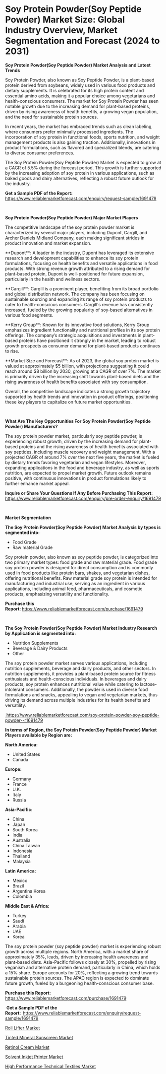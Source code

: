 <p><h1>Soy Protein Powder(Soy Peptide Powder) Market Size: Global Industry Overview, Market Segmentation and Forecast (2024 to 2031)</h1></p><p><strong>Soy Protein Powder(Soy Peptide Powder) Market Analysis and Latest Trends</strong></p>
<p><p>Soy Protein Powder, also known as Soy Peptide Powder, is a plant-based protein derived from soybeans, widely used in various food products and dietary supplements. It is celebrated for its high protein content and essential amino acids, making it a popular choice among vegetarians and health-conscious consumers. The market for Soy Protein Powder has seen notable growth due to the increasing demand for plant-based proteins, driven by rising awareness of health benefits, a growing vegan population, and the need for sustainable protein sources.</p><p>In recent years, the market has embraced trends such as clean labeling, where consumers prefer minimally processed ingredients. The incorporation of soy protein in functional foods, sports nutrition, and weight management products is also gaining traction. Additionally, innovations in product formulations, such as flavored and specialized blends, are catering to diverse consumer preferences.</p><p>The Soy Protein Powder(Soy Peptide Powder) Market is expected to grow at a CAGR of 5.5% during the forecast period. This growth is further supported by the increasing adoption of soy protein in various applications, such as baked goods and dairy alternatives, reflecting a robust future outlook for the industry.</p></p>
<p><strong>Get a Sample PDF of the Report:&nbsp;</strong> <a href="https://www.reliablemarketforecast.com/enquiry/request-sample/1691479?utm_campaign=1129&utm_medium=2&utm_source=Github&utm_content=ia&utm_term=18102024&utm_id=soy-protein-powdersoy-peptide-powder">https://www.reliablemarketforecast.com/enquiry/request-sample/1691479</a></p>
<p>&nbsp;</p>
<p><strong>Soy Protein Powder(Soy Peptide Powder) Major Market Players</strong></p>
<p><p>The competitive landscape of the soy protein powder market is characterized by several major players, including Dupont, Cargill, and Archer Daniels Midland Company, each making significant strides in product innovation and market expansion.</p><p>**Dupont**: A leader in the industry, Dupont has leveraged its extensive research and development capabilities to enhance its soy protein formulations, focusing on health benefits and versatile applications in food products. With strong revenue growth attributed to a rising demand for plant-based protein, Dupont is well-positioned for future expansion, particularly in the health and wellness sectors.</p><p>**Cargill**: Cargill is a prominent player, benefiting from its broad portfolio and global distribution network. The company has been focusing on sustainable sourcing and expanding its range of soy protein products to cater to health-conscious consumers. Cargill's revenue has consistently increased, fueled by the growing popularity of soy-based alternatives in various food segments.</p><p>**Kerry Group**: Known for its innovative food solutions, Kerry Group emphasizes ingredient functionality and nutritional profiles in its soy protein offerings. The company’s strategic acquisitions and investments in plant-based proteins have positioned it strongly in the market, leading to robust growth prospects as consumer demand for plant-based products continues to rise.</p><p>**Market Size and Forecast**: As of 2023, the global soy protein market is valued at approximately $5 billion, with projections suggesting it could reach around $8 billion by 2030, growing at a CAGR of over 7%. The market is primarily driven by the increasing shift towards plant-based diets and the rising awareness of health benefits associated with soy consumption.</p><p>Overall, the competitive landscape indicates a strong growth trajectory supported by health trends and innovation in product offerings, positioning these key players to capitalize on future market opportunities.</p></p>
<p>&nbsp;</p>
<p><strong>What Are The Key Opportunities For Soy Protein Powder(Soy Peptide Powder) Manufacturers?</strong></p>
<p><p>The soy protein powder market, particularly soy peptide powder, is experiencing robust growth, driven by the increasing demand for plant-based proteins and the rising awareness of health benefits associated with soy peptides, including muscle recovery and weight management. With a projected CAGR of around 7% over the next five years, the market is fueled by dietary trends favoring vegetarian and vegan lifestyles. Moreover, expanding applications in the food and beverage industry, as well as sports nutrition, are expected to propel market growth. Future outlook remains positive, with continuous innovations in product formulations likely to further enhance market appeal.</p></p>
<p><strong>Inquire or Share Your Questions If Any Before Purchasing This Report:</strong> <a href="https://www.reliablemarketforecast.com/enquiry/pre-order-enquiry/1691479?utm_campaign=1129&utm_medium=2&utm_source=Github&utm_content=ia&utm_term=18102024&utm_id=soy-protein-powdersoy-peptide-powder">https://www.reliablemarketforecast.com/enquiry/pre-order-enquiry/1691479</a></p>
<p>&nbsp;</p>
<p><strong>Market Segmentation</strong></p>
<p><strong>The Soy Protein Powder(Soy Peptide Powder) Market Analysis by types is segmented into:</strong></p>
<p><ul><li>Food Grade</li><li>Raw material Grade</li></ul></p>
<p><p>Soy protein powder, also known as soy peptide powder, is categorized into two primary market types: food grade and raw material grade. Food grade soy protein powder is designed for direct consumption and is commonly used in food products like protein bars, shakes, and vegetarian dishes, offering nutritional benefits. Raw material grade soy protein is intended for manufacturing and industrial use, serving as an ingredient in various applications, including animal feed, pharmaceuticals, and cosmetic products, emphasizing versatility and functionality.</p></p>
<p><strong>Purchase this Report:&nbsp;</strong><a href="https://www.reliablemarketforecast.com/purchase/1691479?utm_campaign=1129&utm_medium=2&utm_source=Github&utm_content=ia&utm_term=18102024&utm_id=soy-protein-powdersoy-peptide-powder">https://www.reliablemarketforecast.com/purchase/1691479</a></p>
<p>&nbsp;</p>
<p><strong>The Soy Protein Powder(Soy Peptide Powder) Market Industry Research by Application is segmented into:</strong></p>
<p><ul><li>Nutrition Supplements</li><li>Beverage & Dairy Products</li><li>Other</li></ul></p>
<p><p>The soy protein powder market serves various applications, including nutrition supplements, beverage and dairy products, and other sectors. In nutrition supplements, it provides a plant-based protein source for fitness enthusiasts and health-conscious individuals. In beverages and dairy products, soy protein enhances nutritional value while catering to lactose-intolerant consumers. Additionally, the powder is used in diverse food formulations and snacks, appealing to vegan and vegetarian markets, thus driving its demand across multiple industries for its health benefits and versatility.</p></p>
<p><a href="https://www.reliablemarketforecast.com/soy-protein-powder-soy-peptide-powder--r1691479?utm_campaign=1129&utm_medium=2&utm_source=Github&utm_content=ia&utm_term=18102024&utm_id=soy-protein-powdersoy-peptide-powder">&nbsp;https://www.reliablemarketforecast.com/soy-protein-powder-soy-peptide-powder--r1691479</a></p>
<p><strong>In terms of Region, the Soy Protein Powder(Soy Peptide Powder) Market Players available by Region are:</strong></p>
<p>
    <p> <strong> North America: </strong>
        <ul>
            <li>United States</li>
            <li>Canada</li>
        </ul>
        </p> 
    <p> <strong> Europe: </strong>
        <ul>
            <li>Germany</li>
            <li>France</li>
            <li>U.K.</li>
            <li>Italy</li>
            <li>Russia</li>
        </ul>
        </p> 
    <p> <strong> Asia-Pacific: </strong>
        <ul>
            <li>China</li>
            <li>Japan</li>
            <li>South Korea</li>
            <li>India</li>
            <li>Australia</li>
            <li>China Taiwan</li>
            <li>Indonesia</li>
            <li>Thailand</li>
            <li>Malaysia</li>
        </ul>
        </p> 
    <p> <strong> Latin America: </strong>
        <ul>
            <li>Mexico</li>
            <li>Brazil</li>
            <li>Argentina Korea</li>
            <li>Colombia</li>
        </ul>
        </p> 
    <p> <strong> Middle East & Africa: </strong>
        <ul>
            <li>Turkey</li>
            <li>Saudi</li>
            <li>Arabia</li>
            <li>UAE</li>
            <li>Korea</li>
        </ul>
    </p>
    </p>
<p><p>The soy protein powder (soy peptide powder) market is experiencing robust growth across multiple regions. North America, with a market share of approximately 35%, leads, driven by increasing health awareness and plant-based diets. Asia-Pacific follows closely at 30%, propelled by rising veganism and alternative protein demand, particularly in China, which holds a 15% share. Europe accounts for 20%, reflecting a growing trend towards sustainable protein sources. The APAC region is expected to dominate future growth, fueled by a burgeoning health-conscious consumer base.</p></p>
<p><strong>Purchase this Report: </strong><a href="https://www.reliablemarketforecast.com/purchase/1691479?utm_campaign=1129&utm_medium=2&utm_source=Github&utm_content=ia&utm_term=18102024&utm_id=soy-protein-powdersoy-peptide-powder">https://www.reliablemarketforecast.com/purchase/1691479</a></p>
<p>&nbsp;<strong>Get a Sample PDF of the Report:&nbsp;&nbsp;</strong><a href="https://www.reliablemarketforecast.com/enquiry/request-sample/1691479?utm_campaign=1129&utm_medium=2&utm_source=Github&utm_content=ia&utm_term=18102024&utm_id=soy-protein-powdersoy-peptide-powder">https://www.reliablemarketforecast.com/enquiry/request-sample/1691479</a></p>
<p><strong></strong></p>
<p><p><a href="https://issuu.com/reportprime-2/docs/roll-lifter-market-size-2030.pptx_a647bee8d8a4cf?utm_campaign=1129&utm_medium=2&utm_source=Github&utm_content=ia&utm_term=18102024&utm_id=soy-protein-powdersoy-peptide-powder">Roll Lifter Market</a></p><p><a href="https://www.linkedin.com/pulse/market-insights-global-tinted-mineral-sunscreen-forecast-innovation-32s9e?utm_campaign=1129&utm_medium=2&utm_source=Github&utm_content=ia&utm_term=18102024&utm_id=soy-protein-powdersoy-peptide-powder">Tinted Mineral Sunscreen Market</a></p><p><a href="https://www.linkedin.com/pulse/retinol-cream-market-maturity-analysis-regional-disparities-vek9e?utm_campaign=1129&utm_medium=2&utm_source=Github&utm_content=ia&utm_term=18102024&utm_id=soy-protein-powdersoy-peptide-powder">Retinol Cream Market</a></p><p><a href="https://issuu.com/reportprime-2/docs/solvent-inkjet-printer-market-size-_dde53ba810b60f?utm_campaign=1129&utm_medium=2&utm_source=Github&utm_content=ia&utm_term=18102024&utm_id=soy-protein-powdersoy-peptide-powder">Solvent Inkjet Printer Market</a></p><p><a href="https://github.com/loanv6asmitty/Market-Research-Report-List-1/blob/main/high-performance-technical-textiles-market.md?utm_campaign=1129&utm_medium=2&utm_source=Github&utm_content=ia&utm_term=18102024&utm_id=soy-protein-powdersoy-peptide-powder">High Performance Technical Textiles Market</a></p></p>